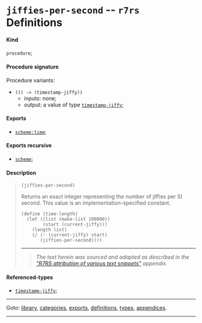 

<a id='definition__r7rs__jiffies-per-second'></a>

# `jiffies-per-second` -- `r7rs` Definitions


<a id='definition__r7rs__jiffies-per-second__kind'></a>

#### Kind

`procedure`;


<a id='definition__r7rs__jiffies-per-second__procedure-signature'></a>

#### Procedure signature

Procedure variants:
 * `(() -> (timestamp-jiffy))`
   * inputs: none;
   * output: a value of type [`timestamp-jiffy`](../../r7rs/types/timestamp-jiffy.md#type__r7rs__timestamp-jiffy);


<a id='definition__r7rs__jiffies-per-second__exports'></a>

#### Exports

 * [`scheme:time`](../../r7rs/exports/scheme_3a_time.md#export__r7rs__scheme_3a_time);


<a id='definition__r7rs__jiffies-per-second__exports-recursive'></a>

#### Exports recursive

 * [`scheme`](../../r7rs/exports/scheme.md#export__r7rs__scheme);


<a id='definition__r7rs__jiffies-per-second__description'></a>

#### Description

> ````
> (jiffies-per-second)
> ````
> 
> 
> Returns an exact integer representing the number of jiffies per SI
> second. This value is an implementation-specified constant.
> 
> ````
> (define (time-length)
>   (let ((list (make-list 100000))
>         (start (current-jiffy)))
>     (length list)
>     (/ (- (current-jiffy) start)
>        (jiffies-per-second))))
> ````
> 
> 
> ----
> > *The text herein was sourced and adapted as described in the ["R7RS attribution of various text snippets"](../../r7rs/appendices/attribution.md#appendix__r7rs__attribution) appendix.*


<a id='definition__r7rs__jiffies-per-second__referenced-types'></a>

#### Referenced-types

 * [`timestamp-jiffy`](../../r7rs/types/timestamp-jiffy.md#type__r7rs__timestamp-jiffy);

----

Goto: [library](../../r7rs/_index.md#library__r7rs), [categories](../../r7rs/categories/_index.md#toc__r7rs__categories), [exports](../../r7rs/exports/_index.md#toc__r7rs__exports), [definitions](../../r7rs/definitions/_index.md#toc__r7rs__definitions), [types](../../r7rs/types/_index.md#toc__r7rs__types), [appendices](../../r7rs/appendices/_index.md#toc__r7rs__appendices).

----

